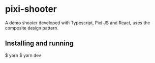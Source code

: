 # pixi-shooter
A demo shooter developed with Typescript, Pixi JS and React, uses the composite design pattern.

## Installing and running
  $ yarn
  $ yarn dev
